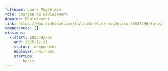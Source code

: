 ```yaml
---
fullname: Laure Magdelain
role: Chargée de Déploiement
domaine: Déploiement
link: https://www.linkedin.com/in/laure-elise-magdelain-45637796/?originalSubdomain=fr
competences: []
missions:
  - start: 2025-02-05
    end: 2025-12-31
    status: independent
    employer: Fairness
    startups:
      - boris
---
```

